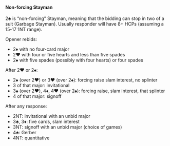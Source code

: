 #### Non-forcing Stayman
2♣ is “non-forcing” Stayman, meaning that the bidding can stop in two of a suit (Garbage Stayman).
Usually responder will have 8+ HCPs (assuming a 15-17 1NT range).

Opener rebids:

   * 2♦ with no four-card major 
   * 2♥ with four or five hearts and less than five spades
   * 2♠ with five spades (possibly with four hearts) or four spades

After 2♥ or 2♠: 
   * 2♠ (over 2♥) or 3♥ (over 2♠): forcing raise slam interest, no splinter
   * 3 of that major: invitational
   * 3♠ (over 2♥), 4♦, 4♥ (over 2♠): forcing raise, slam interest, that splinter
   * 4 of that major: signoff
   
After any response:
   * 2NT: invitational with an unbid major
   * 3♣, 3♦: five cards, slam interest   
   * 3NT: signoff with an unbid major (choice of games)
   * 4♣: Gerber
   * 4NT: quantitative

